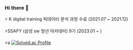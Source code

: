 ### Hi there 👋

<!--
**leunseongl/leunseongl** is a ✨ _special_ ✨ repository because its `README.md` (this file) appears on your GitHub profile.

Here are some ideas to get you started:

- 🔭 I’m currently working on ...
- 🌱 I’m currently learning ...
- 👯 I’m looking to collaborate on ...
- 🤔 I’m looking for help with ...
- 💬 Ask me about ...
- 📫 How to reach me: ...
- 😄 Pronouns: ...
- ⚡ Fun fact: ...
-->

⚡ K digital training 빅데이터 분석 과정 수료 (2021.07 ~ 2021.12)

⚡SSAFY (삼성 sw 청년 아카데미) 9기 (2023.01 ~ )
<!-- <img src="https://user-images.githubusercontent.com/43779730/171615052-778b95a5-1434-4a01-804a-b30b27fd5c92.png"/> -->



⚡a
[![Solved.ac Profile](http://mazassumnida.wtf/api/generate_badge?boj=anytime0916)](https://solved.ac/anytime0916)
